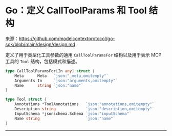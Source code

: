 # Go：定义 CallToolParams 和 Tool 结构

来源：https://github.com/modelcontextprotocol/go-sdk/blob/main/design/design.md

定义了用于类型化工具参数的通用 `CallToolParamsFor` 结构以及用于表示 MCP 工具的 `Tool` 结构，包括模式和描述。

```Go
type CallToolParamsFor[In any] struct {
	Meta      Meta   `json:"_meta,omitempty"`
	Arguments In     `json:"arguments,omitempty"`
	Name      string `json:"name"`
}

type Tool struct {
	Annotations *ToolAnnotations   `json:"annotations,omitempty"`
	Description string             `json:"description,omitempty"`
	InputSchema *jsonschema.Schema `json:"inputSchema"`
	Name string                    `json:"name"`
}
```

--------------------------------
